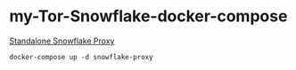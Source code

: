# my-Tor-Snowflake-docker-compose
[Standalone Snowflake Proxy](https://community.torproject.org/relay/setup/snowflake/standalone/)

```
docker-compose up -d snowflake-proxy
```
